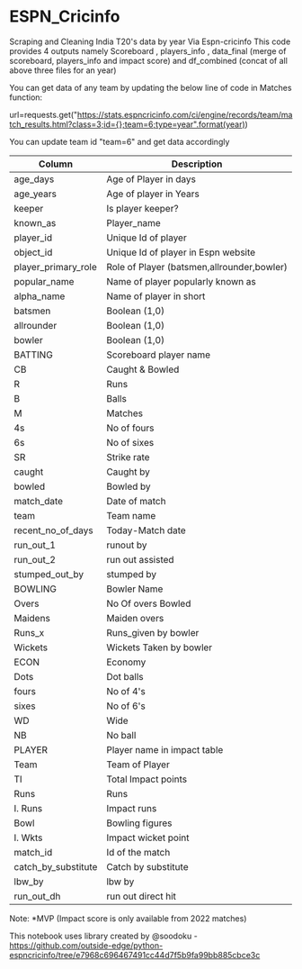 # ESPN_Cricinfo


Scraping and Cleaning India T20's data by year Via Espn-cricinfo
This code provides 4 outputs namely Scoreboard , players_info , data_final (merge of scoreboard, players_info and impact score) and df_combined (concat of all above three files for an year)

You can get data of any team by updating the below line of code in Matches function:

url=requests.get("https://stats.espncricinfo.com/ci/engine/records/team/match_results.html?class=3;id={};team=6;type=year".format(year))

You can update team id "team=6" and get data accordingly


| Column| Description |
| --- | --- |
| age_days | Age of Player in days |
| age_years | Age of player in Years |
| keeper | Is player keeper? |
| known_as | Player_name |
| player_id | Unique Id of player |
| object_id | Unique Id of player in Espn website |
| player_primary_role | Role of Player (batsmen,allrounder,bowler) |
| popular_name | Name of player popularly known as |
| alpha_name | Name of player in short |
| batsmen | Boolean (1,0) |
| allrounder | Boolean (1,0) |
| bowler | Boolean (1,0) |
| BATTING | Scoreboard player name |
| CB | Caught & Bowled |
| R | Runs |
| B | Balls |
| M | Matches |
| 4s | No of fours |
| 6s | No of sixes |
| SR | Strike rate |
| caught | Caught by |
| bowled | Bowled by |
| match_date | Date of match |
| team | Team name |
| recent_no_of_days | Today-Match date |
| run_out_1 | runout by |
| run_out_2 | run out assisted |
| stumped_out_by | stumped by |
| BOWLING | Bowler Name |
| Overs | No Of overs Bowled |
| Maidens | Maiden overs |
| Runs_x | Runs_given by bowler |
| Wickets | Wickets Taken by bowler |
| ECON | Economy |
| Dots | Dot balls |
| fours | No of 4's |
| sixes | No of 6's |
| WD | Wide |
| NB | No ball |
| PLAYER | Player name in impact table |
| Team | Team of Player |
| TI | Total Impact points |
| Runs | Runs |
| I. Runs | Impact runs |
| Bowl | Bowling figures |
| I. Wkts | Impact wicket point |
| match_id | Id of the match |
| catch_by_substitute | Catch by substitute |
| lbw_by | lbw by |
| run_out_dh | run out direct hit |



Note: *MVP (Impact score is only available from 2022 matches)

This notebook uses library created by @soodoku - https://github.com/outside-edge/python-espncricinfo/tree/e7968c696467491cc44d7f5b9fa99bb885cbce3c
